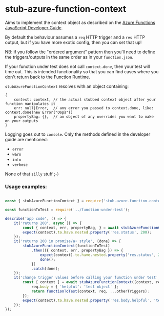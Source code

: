 # stub-azure-function-context

Aims to implement the context object as described on the [Azure Functions JavaScript Developer Guide](https://docs.microsoft.com/en-us/azure/azure-functions/functions-reference-node#context-object).

By default the behaviour assumes a `req` HTTP trigger and a `res` HTTP output, but if you have more exotic config, then
you can set that up!


NB: if you follow the "ordered argument" pattern then you'll need to define the triggers/outputs in the same order
as in your `function.json`.

If your function under test does not call `context.done`, then your test will time out. This is intended functionality
so that you can find cases where you don't return back to the Function Runtime.

`stubAzureFunctionContext` resolves with an object containing:

```
{
    context: context, // the actual stubbed context object after your function manipulates it
    err: null|Error,  // any error you passed to context.done, like: context.done(new Error("Oops"))
    propertyBag: {},  // an object of any overrides you want to make on your outputs
}
```

Logging goes out to `console`. Only the methods defined in the developer guide are mentioned:

  * `error`
  * `warn`
  * `info`
  * `verbose`

None of that `silly` stuff ;-)

### Usage examples:

```js

const { stubAzureFunctionContext } = require('stub-azure-function-context');

const functionToTest = require('../function-under-test');

describe('app code', () => {
	it('returns 200', async () => {
	    const { context, err, propertyBag, } = await stubAzureFunctionContext(functionToTest);
	    expect(context).to.have.nested.property('res.status', 200);
	});
	it('returns 200 in promise/a+ style', (done) => {
		stubAzureFunctionContext(functionToTest)
			.then(({ context, err, propertyBag }) => {
				expect(context).to.have.nested.property('res.status', 200);
				done();
			})
			.catch(done);
	});
	it('change trigger values before calling your function under test', async () => {
		const { context } = await stubAzureFunctionContext((context, req, ...otherTriggers) => {
		    req.body = { 'helpful': 'test object' };
		    return functionToTest(context, req, ...otherTriggers);
		});
		expect(context).to.have.nested.property('res.body.helpful', 'test object');
	});
});
```
